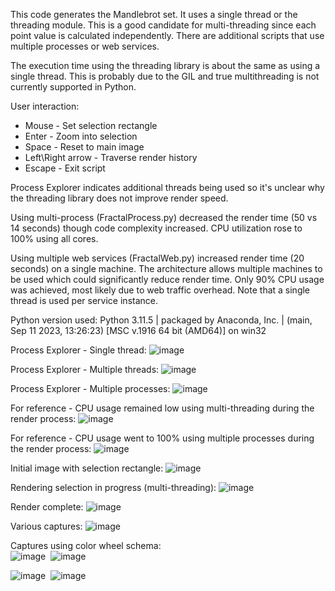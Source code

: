 This code generates the Mandlebrot set. It uses a single thread or the threading module. This is a good candidate for multi-threading since each point value is calculated independently. There are additional scripts that use multiple processes or web services.

The execution time using the threading library is about the same as using a single thread. This is probably due to the GIL and true multithreading is not currently supported in Python.

User interaction:
- Mouse - Set selection rectangle
- Enter - Zoom into selection
- Space - Reset to main image
- Left\Right arrow - Traverse render history
- Escape - Exit script

Process Explorer indicates additional threads being used so it's unclear why the threading library does not improve render speed.

Using multi-process (FractalProcess.py) decreased the render time (50 vs 14 seconds) though code complexity increased. CPU utilization rose to 100% using all cores.

Using multiple web services (FractalWeb.py) increased render time (20 seconds) on a single machine. The architecture allows multiple machines to be used which could significantly reduce render time. Only 90% CPU usage was achieved, most likely due to web traffic overhead. Note that a single thread is used per service instance.

Python version used: Python 3.11.5 | packaged by Anaconda, Inc. | (main, Sep 11 2023, 13:26:23) [MSC v.1916 64 bit (AMD64)] on win32

Process Explorer - Single thread:
![image](https://github.com/mjwaddell1/Python/assets/35202179/53724d57-d491-4a7b-8ffe-ddcd407d4127)

Process Explorer - Multiple threads:
![image](https://github.com/mjwaddell1/Python/assets/35202179/c1f5760f-68dd-4974-9208-78c7a66fa424)

Process Explorer - Multiple processes:
![image](https://github.com/mjwaddell1/Python/assets/35202179/8c4c6a9f-7879-4697-b63d-7d4262db19a4)

For reference - CPU usage remained low using multi-threading during the render process:
![image](https://github.com/mjwaddell1/Python/assets/35202179/7d565db5-4a98-4b67-bb7c-291fa82c98e3)

For reference - CPU usage went to 100% using multiple processes during the render process:
![image](https://github.com/mjwaddell1/Python/assets/35202179/8cbc01bb-009f-4d0c-9d56-8c87423a2d26)

Initial image with selection rectangle:
![image](https://github.com/mjwaddell1/Python/assets/35202179/6b2631ef-10f6-4bcc-baa6-3e2c8853d8fd)

Rendering selection in progress (multi-threading):
![image](https://github.com/mjwaddell1/Python/assets/35202179/abdf4190-df33-4ed9-97c6-d825987fbcb0)

Render complete:
![image](https://github.com/mjwaddell1/Python/assets/35202179/1090a94f-df53-441a-8807-3d008a07a129)

Various captures:
![image](https://github.com/mjwaddell1/Python/assets/35202179/0c58ab8d-0072-4f40-a43a-30ec664af403)

Captures using color wheel schema:<br/>
![image](https://github.com/user-attachments/assets/1685fa58-1290-4726-ba1e-d5c650b4d43a)&nbsp;&nbsp;![image](https://github.com/user-attachments/assets/44fd2620-13e8-4c92-ada3-0b37a6dbec13)

![image](https://github.com/user-attachments/assets/6ccde3b8-9826-4951-a8aa-39c74d97be54)&nbsp;&nbsp;![image](https://github.com/user-attachments/assets/027d2870-0d26-4832-b865-a809abcebd46)






